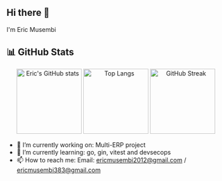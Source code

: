 ## Hi there 👋
I'm Eric Musembi

## 📊 GitHub Stats
<p align="center">
  <img src="https://github-readme-stats.vercel.app/api?username=Eric-2023&show_icons=true&theme=radical" alt="Eric's GitHub stats" height="150"/>
  <img src="https://github-readme-stats.vercel.app/api/top-langs/?username=Eric-2023&layout=compact&theme=radical" alt="Top Langs" height="150"/>
  <img src="https://github-readme-streak-stats.herokuapp.com?user=Eric-2023&theme=radical&hide_border=true" alt="GitHub Streak" height="150"/>
</p>


- 🔭 I’m currently working on: Multi-ERP project
- 🌱 I’m currently learning: go, gin, vitest and devsecops
- 📫 How to reach me: Email: ericmusembi2012@gmail.com / ericmusembi383@gmail.com 
